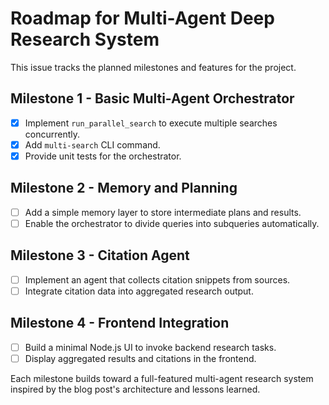 # Roadmap for Multi-Agent Deep Research System

This issue tracks the planned milestones and features for the project.

## Milestone 1 - Basic Multi-Agent Orchestrator
- [x] Implement `run_parallel_search` to execute multiple searches concurrently.
- [x] Add `multi-search` CLI command.
- [x] Provide unit tests for the orchestrator.

## Milestone 2 - Memory and Planning
- [ ] Add a simple memory layer to store intermediate plans and results.
- [ ] Enable the orchestrator to divide queries into subqueries automatically.

## Milestone 3 - Citation Agent
- [ ] Implement an agent that collects citation snippets from sources.
- [ ] Integrate citation data into aggregated research output.

## Milestone 4 - Frontend Integration
- [ ] Build a minimal Node.js UI to invoke backend research tasks.
- [ ] Display aggregated results and citations in the frontend.

Each milestone builds toward a full-featured multi-agent research system inspired by the blog post's architecture and lessons learned.
